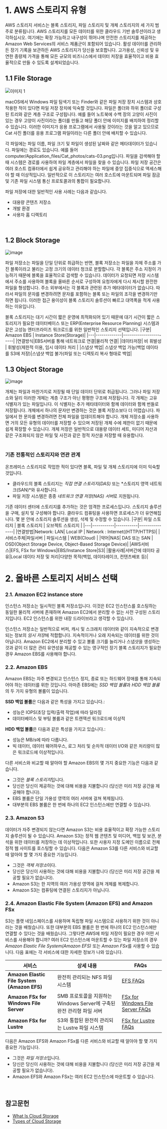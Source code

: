 # 1. AWS 스토리지 유형
AWS 스토리지 서비스는 블록 스토리지, 파일 스토리지 및 개체 스토리지의 세 가지 범주로 분류됩니다. AWS 스토리지를 모든 데이터를 위한 클라우드 기반 솔루션이라고 생각하십시오. 여기에는 확장 가능하고 내구성이 뛰어나며 안전한 스토리지를 제공하는 Amazon Web Services의 서비스 제품군이 포함되어 있습니다. 활성 데이터를 관리하든 장기 기록을 보관하든 AWS 스토리지가 당신을 보호합니다. 고가용성, 신뢰성 및 유연한 종량제 가격을 통해 모든 규모의 비즈니스에서 데이터 저장을 효율적이고 비용 효율적으로 만들 수 있도록 설계되었습니다.</br>

## 1.1 File Storage
![이미지 1](https://github.com/user-attachments/assets/b713804f-a68f-4f45-82b4-920977d5a3ad)

macOS에서 Windows 파일 탐색기 또는 Finder와 같은 파일 저장 장치 시스템과 상호 작용한 적이 있다면 파일 저장 장치에 익숙할 것입니다. 파일은 폴더와 하위 폴더로 구성된 트리와 같은 계층 구조로 구성됩니다. 예를 들어 노트북에 수백 장의 고양이 사진이 있는 경우 고양이 사진이라는 폴더를 만들고 해당 폴더 안에 이미지를 배치하여 정리할 수 있습니다. 이러한 이미지가 응용 프로그램에서 사용될 것이라는 것을 알고 있으므로 Cat 사진 폴더를 응용 프로그램 파일이라는 다른 폴더 안에 배치할 수 있습니다.

각 파일에는 파일 이름, 파일 크기 및 파일이 생성된 날짜와 같은 메타데이터가 있습니다. 파일에는 경로도 있습니다. 예를 들어 computer/Application_files/Cat_photos/cats-03.png입니다. 파일을 검색해야 할 때 시스템은 경로를 사용하여 파일 계층에서 파일을 찾을 수 있습니다.
파일 저장 공간은 여러 호스트 컴퓨터에서 쉽게 공유하고 관리해야 하는 파일에 중앙 집중식으로 액세스해야 할 때 이상적입니다. 일반적으로 이 스토리지는 여러 호스트에 마운트되며 파일 잠금 및 기존 파일 시스템 통신 프로토콜과의 통합이 필요합니다.

파일 저장에 대한 일반적인 사용 사례는 다음과 같습니다.
* 대용량 콘텐츠 저장소
* 개발 환경
* 사용자 홈 디렉토리
</br>

## 1.2 Block Storage
![image](https://github.com/user-attachments/assets/d79ea009-806d-471b-98cc-a9c3e9b1cc59)

파일 저장소는 파일을 단일 단위로 취급하는 반면, 블록 저장소는 파일을 자체 주소를 가진 블록이라고 불리는 고정 크기의 데이터 청크로 분할합니다. 각 블록은 주소 지정이 가능하기 때문에 블록을 효율적으로 검색할 수 있습니다.
데이터가 요청되면 저장 시스템에서 주소를 사용하여 블록을 올바른 순서로 구성하여 요청자에게 다시 제시할 완전한 파일을 형성합니다. 주소 외부에서는 각 블록과 관련된 추가 메타데이터가 없습니다. 따라서 파일의 문자를 변경하려면 문자를 포함하는 블록 또는 파일의 조각을 변경하기만 하면 됩니다. 이러한 접근 용이성이 블록 스토리지 솔루션이 빠르고 대역폭을 적게 사용하는 이유입니다.

블록 스토리지는 대기 시간이 짧은 운영에 최적화되어 있기 때문에 대기 시간이 짧은 스토리지가 필요한 데이터베이스 또는 ERP(Enterprise Resource Planning) 시스템과 같은 고성능 엔터프라이즈 워크로드를 위한 일반적인 스토리지 선택입니다.
|구분| Amazon EBS | Instance Store(Storage)|
|---|-------------|-----------------------|
|연결방식|EBS서버를 통해 네트워크로 연결|물리적 연결|
|데이타저장| 비 휘발성 | 휘발성(제한적 이용, 임시 데이타 처리 |
|스냅샷 백업| 스냅샷 백업 가능(백업 데이타를 S3에 저장)|스냅샷 백업 불가(파일 또는 디렉토리 복사 형태로 백업|
</br>

## 1.3 Object Storage
![image](https://github.com/user-attachments/assets/9d70950b-98fd-4f25-a53b-925246c864fd)

개체는 파일과 마찬가지로 저장될 때 단일 데이터 단위로 취급됩니다. 그러나 파일 저장소와 달리 이러한 개체는 계층 구조가 아닌 평평한 구조에 저장됩니다. 각 개체는 고유 식별자가 있는 파일입니다. 이 식별자는 추가 메타데이터와 함께 데이터와 함께 번들로 저장됩니다. 개체에서 하나의 문자만 변경하는 것은 블록 저장소보다 더 어렵습니다. 파일에서 한 문자를 변경하려면 전체 파일을 업데이트해야 합니다.
개체 저장소를 사용하면 거의 모든 유형의 데이터를 저장할 수 있으며 저장된 개체 수에 제한이 없기 때문에 쉽게 확장할 수 있습니다. 개체 저장은 일반적으로 대용량 데이터 세트, 미디어 자산과 같은 구조화되지 않은 파일 및 사진과 같은 정적 자산을 저장할 때 유용합니다.
</br></br>

### 기존 전통적인 스토리지와 연관 관계
온프레미스 스토리지로 작업한 적이 있다면 블록, 파일 및 개체 스토리지에 이미 익숙할 것입니다.

* 클라우드의 블록 스토리지는 *직접 연결 스토리지(DAS)* 또는 *스토리지 영역 네트워크(SAN)*와 유사합니다.
* 파일 저장 시스템은 종종 *네트워크 연결 저장(NAS) 서버*로 지원됩니다.

기존 데이터 센터에 스토리지를 추가하는 것은 엄격한 프로세스입니다. 스토리지 솔루션을 구매, 설치 및 구성해야 합니다. 클라우드 컴퓨팅을 사용하면 프로세스가 더 유연해집니다. 몇 분 안에 스토리지 솔루션을 생성, 삭제 및 수정할 수 있습니다.
|구분| 파일 스토리지 | 블록 스토리지 | 오브젝트 스토리지 |
|---|-----------|-----------|---------------|
|연결방법|Network: LAN| Local IP | Network : Internet((HTTP/HTTPS)|
|서비스주체|파일서버 | 파일시스템 | WEB(Cloud) |
|약어|NAS| DAS 또는 SAN | OSD(Object Storage Device, Object-Based Storage Device)|
|AWS서비스|EFS, FSx for Windows|EBS/Instance Store|S3|
|활용사례|서버간에 데이타 공유|Local 데이타 저장 및 처리|다양한 목적(백업, 데이타레이크, 컨텐츠배포 등)|
</br>

# 2. 올바른 스토리지 서비스 선택

### 2.1. Amazon EC2 instance store
인스턴스 저장소는 일시적인 블록 저장소입니다. 이것은 EC2 인스턴스를 호스팅하는 동일한 물리적 서버에 존재하며 Amazon EC2에서 분리할 수 없는 사전 구성된 스토리지입니다. EC2 인스턴스를 위한 내장 드라이브라고 생각할 수 있습니다.

인스턴스 저장소는 일반적으로 버퍼, 캐시 및 스크래치 데이터와 같이 지속적으로 변경되는 정보의 *임시 저장*에 적합합니다. 지속적이거나 오래 지속되는 데이터를 위한 것이 아닙니다. Amazon EC2에서 분리할 수 있고 볼륨 크기를 늘리거나 스냅샷을 생성하는 것과 같이 더 많은 관리 유연성을 제공할 수 있는 영구적인 장기 블록 스토리지가 필요한 경우 Amazon EBS를 사용해야 합니다.

### 2.2. Amazon EBS
Amazon EBS는 자주 변경되고 인스턴스 정지, 종료 또는 하드웨어 장애를 통해 지속되어야 하는 데이터를 위한 것입니다. 아마존 EBS에는 *SSD 백업 볼륨*과 *HDD 백업 볼륨*의 두 가지 유형의 볼륨이 있습니다.

**SSD 백업 볼륨**은 다음과 같은 특성을 가지고 있습니다.:
* 성능은 IOPS(초당 입력/출력 작업)에 따라 달라짐
* 데이터베이스 및 부팅 볼륨과 같은 트랜잭션 워크로드에 이상적

**HDD 백업 볼륨**은 다음과 같은 특성을 가지고 있습니다.:
* 성능은 MB/s에 따라 다릅니다.
* 빅 데이터, 데이터 웨어하우스, 로그 처리 및 순차적 데이터 I/O와 같은 처리량이 많은 워크로드에 이상적입니다.

다른 서비스와 비교할 때 알아야 할 Amazon EBS의 몇 가지 중요한 기능은 다음과 같습니다.
* 그것은 *블록 스토리지*입니다.
* 당신은 당신이 제공하는 것에 대해 비용을 지불합니다 (당신은 미리 저장 공간을 제공해야 합니다).
* EBS 볼륨은 단일 가용성 영역의 여러 서버에 걸쳐 복제됩니다.
* 대부분의 EBS 볼륨은 한 번에 하나의 EC2 인스턴스에만 연결할 수 있습니다.

### 2.3. Amazon S3
데이터가 자주 변경되지 않는다면 Amazon S3는 비용 효율적이고 확장 가능한 스토리지 솔루션이 될 수 있습니다. Amazon S3는 정적 웹 콘텐츠 및 미디어, 백업 및 보관, 분석을 위한 데이터를 저장하는 데 이상적입니다. 또한 사용자 지정 도메인 이름으로 전체 정적 웹 사이트를 호스팅할 수 있습니다.
다음은 Amazon S3를 다른 서비스와 비교할 때 알아야 할 몇 가지 중요한 기능입니다.

* 그것은 *객체 저장소*이다.
* 당신은 당신이 사용하는 것에 대해 비용을 지불합니다 (당신은 미리 저장 공간을 제공할 필요가 없습니다).
* Amazon S3는 한 지역의 여러 가용성 영역에 걸쳐 개체를 복제합니다.
* Amazon S3는 컴퓨팅에 연결된 스토리지가 아닙니다.

### 2.4. Amazon Elastic File System (Amazon EFS) and Amazon FSx
S3는 플랫 네임스페이스를 사용하며 독립형 파일 시스템으로 사용하기 위한 것이 아니라는 것을 배웠습니다. 또한 대부분의 EBS 볼륨은 한 번에 하나의 EC2 인스턴스에만 연결할 수 있다는 것을 배웠습니다. 그렇다면 AWS에 파일 저장이 필요한 경우 어떤 서비스를 사용해야 합니까?
여러 EC2 인스턴스에 마운트할 수 있는 파일 저장소의 경우 *Amazon Elastic File System(Amazon EFS)* 또는 *Amazon FSx*를 사용할 수 있습니다. 다음 표에는 각 서비스에 대한 자세한 정보가 나와 있습니다.

<table>
	<thead>
		<tr>
			<th><span>서비스</span></th>
      <th><span>상세 내용</span></th>
      <th><span>FAQs</span></th>
		</tr>
	<thead>
		<tbody>
      <tr>
        <td><span><strong>Amazon Elastic File System (Amazon EFS)</strong></span></td>
        <td><span>완전히 관리되는 NFS 파일 시스템</span></td>
        <td><a href="https://aws.amazon.com/efs/faq/" rel="noopener noreferrer" target="_blank" tabindex="0" aria-hidden="false"><span>EFS FAQs</span></a></td>
      </tr>			
      <tr>
        <td><span><strong>Amazon FSx for Windows File Server</strong></span></td>
        <td><span>SMB 프로토콜을 지원하는 Windows Server에 구축된 완전 관리형 파일 서버</span></td>
        <td><a href="https://aws.amazon.com/fsx/windows/faqs/?nc=sn&amp;loc=8" rel="noopener noreferrer" target="_blank" tabindex="0" aria-hidden="false"><span>FSx for Windows File Server FAQs</span></a></td>
      </tr>
      <tr>
        <td><strong>Amazon FSx for Lustre</strong></td>
        <td>S3와 통합된 완전히 관리되는 Lustre 파일 시스템</td>
        <td><a href="https://aws.amazon.com/fsx/lustre/faqs/?nc=sn&amp;loc=5" rel="noopener noreferrer" target="_blank" tabindex="0" aria-hidden="false">FSx for Lustre FAQs</a></td>
      </tr>
		</tbody>
</table>

다음은 Amazon EFS와 Amazon FSx를 다른 서비스와 비교할 때 알아야 할 몇 가지 중요한 기능입니다.

* 그것은 *파일 저장소*입니다.
* 당신은 당신이 사용하는 것에 대해 비용을 지불합니다 (당신은 미리 저장 공간을 제공할 필요가 없습니다).
* Amazon EFS와 Amazon FSx는 여러 EC2 인스턴스에 마운트할 수 있습니다.
</br>

## 참고문헌
* [What Is Cloud Storage](https://aws.amazon.com/what-is-cloud-storage/)
* [Types of Cloud Storage](https://aws.amazon.com/what-is-cloud-object-storage/#types)
